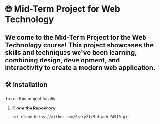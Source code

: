 # 🌐 Mid-Term Project for Web Technology

Welcome to the **Mid-Term Project** for the **Web Technology** course! This project showcases the skills and techniques we've been learning, combining design, development, and interactivity to create a modern web application.
---

## 🛠 Installation

To run this project locally:

1. **Clone the Repository**
   ```bash
   git clone https://github.com/Rancy21/Mid_web_24910.git
